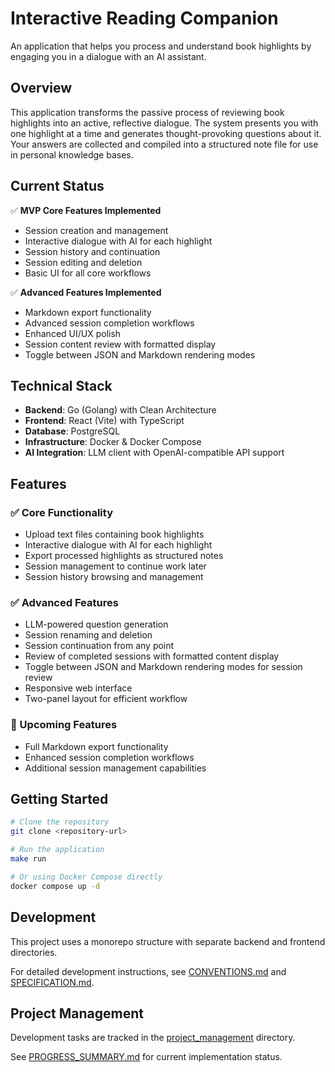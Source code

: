 # Interactive Reading Companion

An application that helps you process and understand book highlights by engaging you in a dialogue with an AI assistant.

## Overview

This application transforms the passive process of reviewing book highlights into an active, reflective dialogue. The system presents you with one highlight at a time and generates thought-provoking questions about it. Your answers are collected and compiled into a structured note file for use in personal knowledge bases.

## Current Status

✅ **MVP Core Features Implemented**
- Session creation and management
- Interactive dialogue with AI for each highlight
- Session history and continuation
- Session editing and deletion
- Basic UI for all core workflows

✅ **Advanced Features Implemented**
- Markdown export functionality
- Advanced session completion workflows
- Enhanced UI/UX polish
- Session content review with formatted display
- Toggle between JSON and Markdown rendering modes

## Technical Stack

- **Backend**: Go (Golang) with Clean Architecture
- **Frontend**: React (Vite) with TypeScript
- **Database**: PostgreSQL
- **Infrastructure**: Docker & Docker Compose
- **AI Integration**: LLM client with OpenAI-compatible API support

## Features

### ✅ Core Functionality
- Upload text files containing book highlights
- Interactive dialogue with AI for each highlight
- Export processed highlights as structured notes
- Session management to continue work later
- Session history browsing and management

### ✅ Advanced Features
- LLM-powered question generation
- Session renaming and deletion
- Session continuation from any point
- Review of completed sessions with formatted content display
- Toggle between JSON and Markdown rendering modes for session review
- Responsive web interface
- Two-panel layout for efficient workflow

### 🔄 Upcoming Features
- Full Markdown export functionality
- Enhanced session completion workflows
- Additional session management capabilities

## Getting Started

```bash
# Clone the repository
git clone <repository-url>

# Run the application
make run

# Or using Docker Compose directly
docker compose up -d
```

## Development

This project uses a monorepo structure with separate backend and frontend directories.

For detailed development instructions, see [CONVENTIONS.md](CONVENTIONS.md) and [SPECIFICATION.md](SPECIFICATION.md).

## Project Management

Development tasks are tracked in the [project_management](project_management/) directory.

See [PROGRESS_SUMMARY.md](project_management/PROGRESS_SUMMARY.md) for current implementation status.
